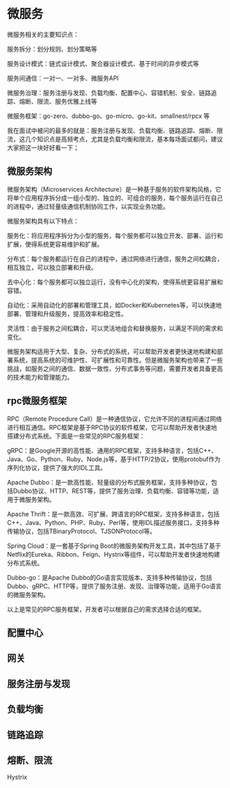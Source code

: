 # 微服务

微服务相关的主要知识点：

服务拆分：划分规则、划分策略等

服务设计模式：链式设计模式、聚合器设计模式、基于时间的异步模式等

服务间通信：一对一、一对多、微服务API

微服务治理：服务注册与发现、负载均衡、配置中心、容错机制、安全、链路追踪、熔断、限流、服务优雅上线等

微服务框架：go-zero、dubbo-go、go-micro、go-kit、smallnest/rpcx 等

我在面试中被问的最多的就是：服务注册与发现、负载均衡、链路追踪、熔断、限流，这几个知识点是高频考点，尤其是负载均衡和限流，基本每场面试都问，建议大家把这一块好好看一下；

## 微服务架构

微服务架构（Microservices Architecture）是一种基于服务的软件架构风格，它将单个应用程序拆分成一组小型的、独立的、可组合的服务，每个服务运行在自己的进程中，通过轻量级通信机制协同工作，以实现业务功能。

微服务架构具有以下特点：

服务化：将应用程序拆分为小型的服务，每个服务都可以独立开发、部署、运行和扩展，使得系统更容易维护和扩展。

分布式：每个服务都运行在自己的进程中，通过网络进行通信，服务之间松耦合，相互独立，可以独立部署和升级。

去中心化：每个服务都可以独立运行，没有中心化的架构，使得系统更容易扩展和容错。

自动化：采用自动化的部署和管理工具，如Docker和Kubernetes等，可以快速地部署、管理和升级服务，提高效率和稳定性。

灵活性：由于服务之间松耦合，可以灵活地组合和替换服务，以满足不同的需求和变化。

微服务架构适用于大型、复杂、分布式的系统，可以帮助开发者更快速地构建和部署系统，提高系统的可维护性、可扩展性和可靠性。但是微服务架构也带来了一些挑战，如服务之间的通信、数据一致性、分布式事务等问题，需要开发者具备更高的技术能力和管理能力。


## rpc微服务框架

RPC（Remote Procedure Call）是一种通信协议，它允许不同的进程间通过网络进行相互通信。RPC框架是基于RPC协议的软件框架，它可以帮助开发者快速地搭建分布式系统。下面是一些常见的RPC服务框架：

gRPC：是Google开源的高性能、通用的RPC框架，支持多种语言，包括C++、Java、Go、Python、Ruby、Node.js等，基于HTTP/2协议，使用protobuf作为序列化协议，提供了强大的IDL工具。

Apache Dubbo：是一款高性能、轻量级的分布式服务框架，支持多种协议，包括Dubbo协议、HTTP、REST等，提供了服务治理、负载均衡、容错等功能，适用于微服务架构。

Apache Thrift：是一款高效、可扩展、跨语言的RPC框架，支持多种语言，包括C++、Java、Python、PHP、Ruby、Perl等，使用IDL描述服务接口，支持多种传输协议，包括TBinaryProtocol、TJSONProtocol等。

Spring Cloud：是一套基于Spring Boot的微服务架构开发工具，其中包括了基于Netflix的Eureka、Ribbon、Feign、Hystrix等组件，可以帮助开发者快速地构建分布式系统。

Dubbo-go：是Apache Dubbo的Go语言实现版本，支持多种传输协议，包括Dubbo、gRPC、HTTP等，提供了服务注册、发现、治理等功能，适用于Go语言的微服务架构。

以上是常见的RPC服务框架，开发者可以根据自己的需求选择合适的框架。

## 配置中心

## 网关

## 服务注册与发现

## 负载均衡

## 链路追踪

## 熔断、限流

Hystrix